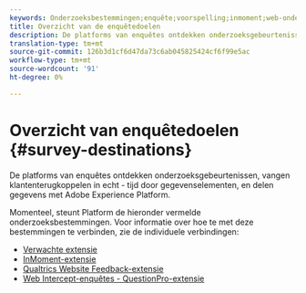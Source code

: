```yaml
---
keywords: Onderzoeksbestemmingen;enquête;voorspelling;inmoment;web-onderscheppingsenquêtes;qualtriciteiten
title: Overzicht van de enquêtedoelen
description: De platforms van enquêtes ontdekken onderzoeksgebeurtenissen, vangen klantenterugkoppelen in echt - tijd door gegevenselementen, en delen gegevens met Adobe Experience Platform.
translation-type: tm+mt
source-git-commit: 126b3d1cf6d47da73c6ab045825424cf6f99e5ac
workflow-type: tm+mt
source-wordcount: '91'
ht-degree: 0%

---
```



# Overzicht van enquêtedoelen {#survey-destinations}

De platforms van enquêtes ontdekken onderzoeksgebeurtenissen, vangen klantenterugkoppelen in echt - tijd door gegevenselementen, en delen gegevens met Adobe Experience Platform.

Momenteel, steunt Platform de hieronder vermelde onderzoeksbestemmingen. Voor informatie over hoe te met deze bestemmingen te verbinden, zie de individuele verbindingen:

- [Verwachte extensie](./foresee.md)
- [InMoment-extensie](./inmoment.md)
- [Qualtrics Website Feedback-extensie](./qualtrics.md)
- [Web Intercept-enquêtes - QuestionPro-extensie](./web-intercept-surveys.md)
